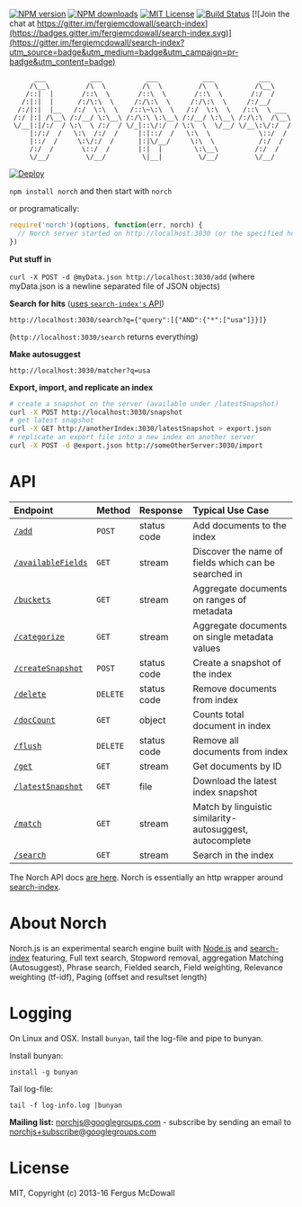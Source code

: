 [![NPM version][npm-version-image]][npm-url] [![NPM downloads][npm-downloads-image]][npm-url] [![MIT License][license-image]][license-url] [![Build Status][travis-image]][travis-url] [![Join the chat at https://gitter.im/fergiemcdowall/search-index](https://badges.gitter.im/fergiemcdowall/search-index.svg)](https://gitter.im/fergiemcdowall/search-index?utm_source=badge&utm_medium=badge&utm_campaign=pr-badge&utm_content=badge)


```
      ___           ___           ___           ___           ___      
     /\__\         /\  \         /\  \         /\  \         /\__\     
    /::|  |       /::\  \       /::\  \       /::\  \       /:/  /     
   /:|:|  |      /:/\:\  \     /:/\:\  \     /:/\:\  \     /:/__/      
  /:/|:|  |__   /:/  \:\  \   /::\~\:\  \   /:/  \:\  \   /::\  \ ___  
 /:/ |:| /\__\ /:/__/ \:\__\ /:/\:\ \:\__\ /:/__/ \:\__\ /:/\:\  /\__\ 
 \/__|:|/:/  / \:\  \ /:/  / \/_|::\/:/  / \:\  \  \/__/ \/__\:\/:/  / 
     |:/:/  /   \:\  /:/  /     |:|::/  /   \:\  \            \::/  /  
     |::/  /     \:\/:/  /      |:|\/__/     \:\  \           /:/  /   
     /:/  /       \::/  /       |:|  |        \:\__\         /:/  /    
     \/__/         \/__/         \|__|         \/__/         \/__/     

```

[![Deploy](https://www.herokucdn.com/deploy/button.png)](https://dashboard.heroku.com/new?button-url=https%3A%2F%2Fgithub.com%2Ffergiemcdowall%2Fnorch&template=https%3A%2F%2Fgithub.com%2Ffergiemcdowall%2Fnorch)

`npm install norch` and then start with `norch`

or programatically:

```javascript
require('norch')(options, function(err, norch) {
  // Norch server started on http://localhost:3030 (or the specified host/port)
})
```

**Put stuff in**

`curl -X POST -d @myData.json http://localhost:3030/add`
(where myData.json is a newline separated file of JSON objects)

**Search for hits** ([uses `search-index's` API](https://github.com/fergiemcdowall/search-index/blob/master/doc/search.md))

`http://localhost:3030/search?q={"query":[{"AND":{"*":["usa"]}}]}`

(`http://localhost:3030/search` returns everything)

**Make autosuggest**

`http://localhost:3030/matcher?q=usa`

**Export, import, and replicate an index**

```bash
# create a snapshot on the server (available under /latestSnapshot)
curl -X POST http://localhost:3030/snapshot
# get latest snapshot
curl -X GET http://anotherIndex:3030/latestSnapshot > export.json
# replicate an export file into a new index on another server
curl -X POST -d @export.json http://someOtherServer:3030/import
```

# API

| Endpoint | Method | Response | Typical Use Case |
| :--- | :--- | :--- | :--- |
| [`/add`](API.md#add) | `POST` | status code | Add documents to the index |
| [`/availableFields`](API.md#availablefields) | `GET` | stream | Discover the name of fields which can be searched in |
| [`/buckets`](API.md#buckets) | `GET` | stream | Aggregate documents on ranges of metadata |
| [`/categorize`](API.md#categorize) | `GET` | stream | Aggregate documents on single metadata values |
| [`/createSnapshot`](API.md#createsnapshot) | `POST` | status code | Create a snapshot of the index |
| [`/delete`](API.md#delete) | `DELETE` | status code | Remove documents from index |
| [`/docCount`](API.md#doccount) | `GET` | object | Counts total document in index |
| [`/flush`](API.md#flush) | `DELETE` | status code | Remove all documents from index |
| [`/get`](API.md#get) | `GET` | stream | Get documents by ID |
| [`/latestSnapshot`](API.md#latestsnapshot) | `GET` | file | Download the latest index snapshot |
| [`/match`](API.md#match) | `GET` | stream | Match by linguistic similarity- autosuggest, autocomplete |
| [`/search`](API.md#search) | `GET` | stream | Search in the index |

The Norch API docs [are here](doc/API.md). Norch is essentially an http wrapper around [search-index](https://www.npmjs.com/package/search-index).

# About Norch

Norch.js is an experimental search engine built with
[Node.js](http://nodejs.org/) and
[search-index](https://github.com/fergiemcdowall/search-index)
featuring, Full text search, Stopword removal, aggregation Matching
(Autosuggest), Phrase search, Fielded search, Field weighting,
Relevance weighting (tf-idf), Paging (offset and resultset length)

# Logging
On Linux and OSX. Install `bunyan`, tail the log-file and pipe to bunyan.

Install bunyan:
```console
install -g bunyan
````

Tail log-file:

```console
tail -f log-info.log |bunyan
````

**Mailing list:** norchjs@googlegroups.com - subscribe by sending an email to norchjs+subscribe@googlegroups.com


# License

MIT, Copyright (c) 2013-16 Fergus McDowall


[license-image]: http://img.shields.io/badge/license-MIT-blue.svg?style=flat
[license-url]: https://github.com/fergiemcdowall/norch/blob/master/README.md#license

[npm-url]: https://npmjs.org/package/norch
[npm-version-image]: http://img.shields.io/npm/v/norch.svg?style=flat
[npm-downloads-image]: http://img.shields.io/npm/dm/norch.svg?style=flat

[travis-url]: http://travis-ci.org/fergiemcdowall/norch
[travis-image]: http://img.shields.io/travis/fergiemcdowall/norch.svg?style=flat
